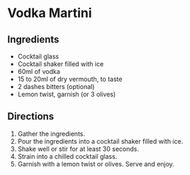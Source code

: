 # Vodka Martini

## Ingredients

- Cocktail glass
- Cocktail shaker filled with ice
- 60ml of vodka
- 15 to 20ml of dry vermouth, to taste
- 2 dashes bitters (optional)
- Lemon twist, garnish (or 3 olives)

## Directions

1. Gather the ingredients.
1. Pour the ingredients into a cocktail shaker filled with ice.
1. Shake well or stir for at least 30 seconds.
1. Strain into a chilled cocktail glass.
1. Garnish with a lemon twist or olives. Serve and enjoy.